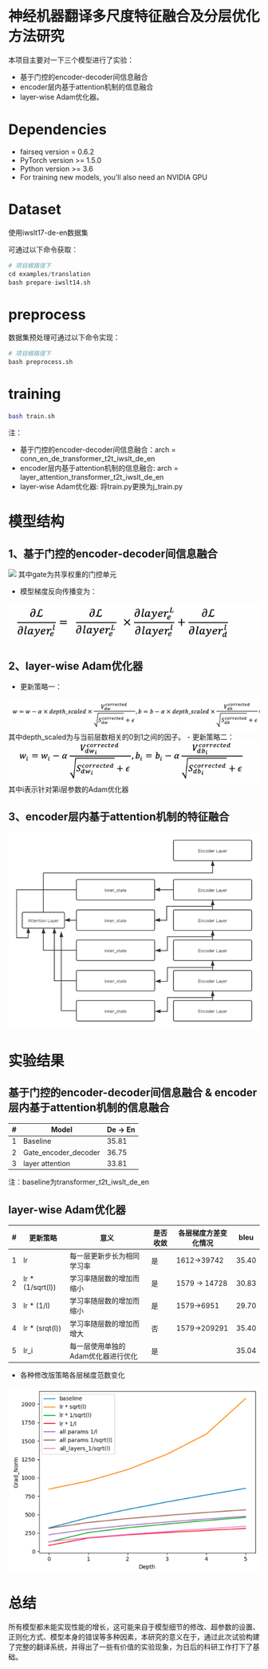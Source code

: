  # 神经机器翻译多尺度特征融合及分层优化方法研究
本项目主要对一下三个模型进行了实验：
- 基于门控的encoder-decoder间信息融合
- encoder层内基于attention机制的信息融合
- layer-wise Adam优化器。
# Dependencies
- fairseq version = 0.6.2
- PyTorch version >= 1.5.0
- Python version >= 3.6
- For training new models, you'll also need an NVIDIA GPU
# Dataset
使用iwslt17-de-en数据集

可通过以下命令获取：  
```py 
# 项目根路径下
cd examples/translation
bash prepare-iwslt14.sh
```
# preprocess
数据集预处理可通过以下命令实现：
```py 
# 项目根路径下
bash preprocess.sh
```
# training
```sh
bash train.sh
```
注：
- 基于门控的encoder-decoder间信息融合：arch = conn_en_de_transformer_t2t_iwslt_de_en
- encoder层内基于attention机制的信息融合: arch = layer_attention_transformer_t2t_iwslt_de_en
- layer-wise Adam优化器: 将train.py更换为j_train.py


# 模型结构
## 1、基于门控的encoder-decoder间信息融合
<img src="https://github.com/qinger521/LA-MT-COURSE/tree/master/img/model1.png">  
其中gate为共享权重的门控单元

- 模型梯度反向传播变为：
<img src="img/backward.png"> 

## 2、layer-wise Adam优化器
- 更新策略一：
<img src="img/layer-wise-adam.png"> 
其中depth_scaled为与当前层数相关的0到1之间的因子。
- 更新策略二：
<img src="img/layer-wise-adam-all.png"> 
其中i表示针对第i层参数的Adam优化器

## 3、encoder层内基于attention机制的特征融合
<img src="img/model2.png"> 

# 实验结果
## 基于门控的encoder-decoder间信息融合 & encoder层内基于attention机制的信息融合
#| Model |  De -> En |
--|--|--
1|Baseline|35.81
2|Gate_encoder_decoder|36.75
3|layer attention|33.81

注：baseline为transformer_t2t_iwslt_de_en
## layer-wise Adam优化器
#| 更新策略 |  意义 | 是否收敛 | 各层梯度方差变化情况 |bleu
--|--|--|--|--|--
1|lr|每一层更新步长为相同学习率|是|1612->39742|35.40
2|lr * (1/sqrt(l))|学习率随层数的增加而缩小|是|1579 -> 14728|30.83
3|lr * (1/l)|学习率随层数的增加而缩小|是|1579->6951|29.70
4|lr * (srqt(l))|学习率随层数的增加而增大|否|1579->209291|35.40
5|lr_i|每一层使用单独的Adam优化器进行优化|是||35.04

- 各种修改版策略各层梯度范数变化
<img src="img/layer-wise-grad.png"> 

# 总结
所有模型都未能实现性能的增长，这可能来自于模型细节的修改、超参数的设置、正则化方式、模型本身的错误等多种因素，本研究的意义在于，通过此次试验构建了完整的翻译系统，并得出了一些有价值的实验现象，为日后的科研工作打下了基础。
